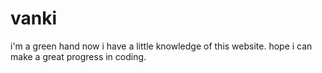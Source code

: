 # vanki
i'm a green hand
now i have a little knowledge of this website.
hope i can make a great progress in coding.
